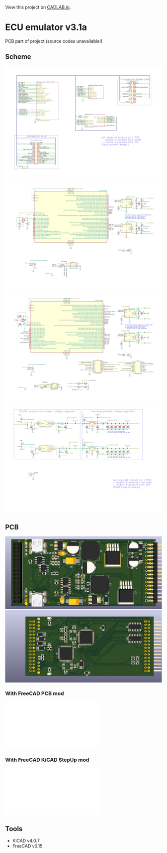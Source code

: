 View this project on [CADLAB.io](https://cadlab.io/project/2495). 

# ECU emulator v3.1a
PCB part of project (source codes unavailable!)

## Scheme
![in development...](instrument_cluster.sch.svg)
![in development...](2can_filter.sch.svg)
![in development...](2can_filter+extra.sch.svg)
![in development...](power_supply.sch.svg)

## PCB
![front side in development...](instrument_cluster_front.png)
![back side in development...](instrument_cluster_back.png)
### With FreeCAD PCB mod
![in development...](instrument_cluster2.stl)
### With FreeCAD KiCAD StepUp mod
![in development...](instrument_cluster1.stl)

## Tools
- KiCAD v4.0.7
- FreeCAD v0.15
